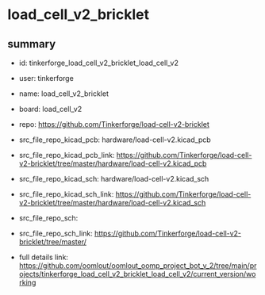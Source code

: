 # load_cell_v2_bricklet
 
## summary 
* id: tinkerforge_load_cell_v2_bricklet_load_cell_v2
* user: tinkerforge
* name: load_cell_v2_bricklet
* board: load_cell_v2
* repo: https://github.com/Tinkerforge/load-cell-v2-bricklet
* src_file_repo_kicad_pcb: hardware/load-cell-v2.kicad_pcb
* src_file_repo_kicad_pcb_link: https://github.com/Tinkerforge/load-cell-v2-bricklet/tree/master/hardware/load-cell-v2.kicad_pcb
* src_file_repo_kicad_sch: hardware/load-cell-v2.kicad_sch
* src_file_repo_kicad_sch_link: https://github.com/Tinkerforge/load-cell-v2-bricklet/tree/master/hardware/load-cell-v2.kicad_sch

* src_file_repo_sch: 
* src_file_repo_sch_link: https://github.com/Tinkerforge/load-cell-v2-bricklet/tree/master/
* full details link: https://github.com/oomlout/oomlout_oomp_project_bot_v_2/tree/main/projects/tinkerforge_load_cell_v2_bricklet_load_cell_v2/current_version/working  








